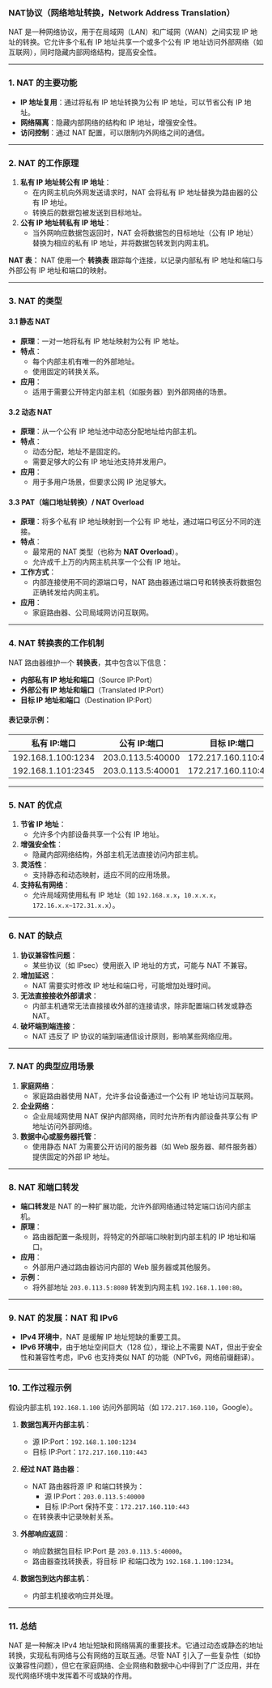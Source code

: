 ### **NAT协议（网络地址转换，Network Address Translation）**

NAT 是一种网络协议，用于在局域网（LAN）和广域网（WAN）之间实现 IP 地址的转换。它允许多个私有 IP 地址共享一个或多个公有 IP 地址访问外部网络（如互联网），同时隐藏内部网络结构，提高安全性。

---

### **1. NAT 的主要功能**
- **IP 地址复用**：通过将私有 IP 地址转换为公有 IP 地址，可以节省公有 IP 地址。
- **网络隔离**：隐藏内部网络的结构和 IP 地址，增强安全性。
- **访问控制**：通过 NAT 配置，可以限制内外网络之间的通信。

---

### **2. NAT 的工作原理**

1. **私有 IP 地址转公有 IP 地址**：
   - 在内网主机向外网发送请求时，NAT 会将私有 IP 地址替换为路由器的公有 IP 地址。
   - 转换后的数据包被发送到目标地址。
2. **公有 IP 地址转私有 IP 地址**：
   - 当外网响应数据包返回时，NAT 会将数据包的目标地址（公有 IP 地址）替换为相应的私有 IP 地址，并将数据包转发到内网主机。

**NAT 表：**
NAT 使用一个 **转换表** 跟踪每个连接，以记录内部私有 IP 地址和端口与外部公有 IP 地址和端口的映射。

---

### **3. NAT 的类型**

#### **3.1 静态 NAT**
- **原理**：一对一地将私有 IP 地址映射为公有 IP 地址。
- **特点**：
  - 每个内部主机有唯一的外部地址。
  - 使用固定的转换关系。
- **应用**：
  - 适用于需要公开特定内部主机（如服务器）到外部网络的场景。

#### **3.2 动态 NAT**
- **原理**：从一个公有 IP 地址池中动态分配地址给内部主机。
- **特点**：
  - 动态分配，地址不是固定的。
  - 需要足够大的公有 IP 地址池支持并发用户。
- **应用**：
  - 用于多用户场景，但要求公网 IP 池足够大。

#### **3.3 PAT（端口地址转换）/ NAT Overload**
- **原理**：将多个私有 IP 地址映射到一个公有 IP 地址，通过端口号区分不同的连接。
- **特点**：
  - 最常用的 NAT 类型（也称为 **NAT Overload**）。
  - 允许成千上万的内网主机共享一个公有 IP 地址。
- **工作方式**：
  - 内部连接使用不同的源端口号，NAT 路由器通过端口号和转换表将数据包正确转发给内网主机。
- **应用**：
  - 家庭路由器、公司局域网访问互联网。

---

### **4. NAT 转换表的工作机制**

NAT 路由器维护一个 **转换表**，其中包含以下信息：
- **内部私有 IP 地址和端口**（Source IP:Port）
- **外部公有 IP 地址和端口**（Translated IP:Port）
- **目标 IP 地址和端口**（Destination IP:Port）

#### **表记录示例**：
| 私有 IP:端口   | 公有 IP:端口      | 目标 IP:端口         |
|----------------|-------------------|----------------------|
| 192.168.1.100:1234 | 203.0.113.5:40000 | 172.217.160.110:443  |
| 192.168.1.101:2345 | 203.0.113.5:40001 | 172.217.160.110:443  |

---

### **5. NAT 的优点**
1. **节省 IP 地址**：
   - 允许多个内部设备共享一个公有 IP 地址。
2. **增强安全性**：
   - 隐藏内部网络结构，外部主机无法直接访问内部主机。
3. **灵活性**：
   - 支持静态和动态映射，适应不同的应用场景。
4. **支持私有网络**：
   - 允许局域网使用私有 IP 地址（如 `192.168.x.x`，`10.x.x.x`，`172.16.x.x~172.31.x.x`）。

---

### **6. NAT 的缺点**
1. **协议兼容性问题**：
   - 某些协议（如 IPsec）使用嵌入 IP 地址的方式，可能与 NAT 不兼容。
2. **增加延迟**：
   - NAT 需要实时修改 IP 地址和端口号，可能增加处理时间。
3. **无法直接接收外部请求**：
   - 内部主机通常无法直接接收外部的连接请求，除非配置端口转发或静态 NAT。
4. **破坏端到端连接**：
   - NAT 违反了 IP 协议的端到端通信设计原则，影响某些网络应用。

---

### **7. NAT 的典型应用场景**

1. **家庭网络**：
   - 家庭路由器使用 NAT，允许多台设备通过一个公有 IP 地址访问互联网。
2. **企业网络**：
   - 企业局域网使用 NAT 保护内部网络，同时允许所有内部设备共享公有 IP 地址访问外部网络。
3. **数据中心或服务器托管**：
   - 使用静态 NAT 为需要公开访问的服务器（如 Web 服务器、邮件服务器）提供固定的外部 IP 地址。

---

### **8. NAT 和端口转发**
- **端口转发**是 NAT 的一种扩展功能，允许外部网络通过特定端口访问内部主机。
- **原理**：
  - 路由器配置一条规则，将特定的外部端口映射到内部主机的 IP 地址和端口。
- **应用**：
  - 外部用户通过路由器访问内部的 Web 服务器或其他服务。
- **示例**：
  - 将外部地址 `203.0.113.5:8080` 转发到内网主机 `192.168.1.100:80`。

---

### **9. NAT 的发展：NAT 和 IPv6**
- **IPv4 环境中**，NAT 是缓解 IP 地址短缺的重要工具。
- **IPv6 环境中**，由于地址空间巨大（128 位），理论上不需要 NAT，但出于安全性和兼容性考虑，IPv6 也支持类似 NAT 的功能（NPTv6，网络前缀翻译）。

---

### **10. 工作过程示例**

假设内部主机 `192.168.1.100` 访问外部网站（如 `172.217.160.110`，Google）。

1. **数据包离开内部主机**：
   - 源 IP:Port：`192.168.1.100:1234`
   - 目标 IP:Port：`172.217.160.110:443`

2. **经过 NAT 路由器**：
   - NAT 路由器将源 IP 和端口转换为：
     - 源 IP:Port：`203.0.113.5:40000`
     - 目标 IP:Port 保持不变：`172.217.160.110:443`
   - 在转换表中记录映射关系。

3. **外部响应返回**：
   - 响应数据包目标 IP:Port 是 `203.0.113.5:40000`。
   - 路由器查找转换表，将目标 IP 和端口改为 `192.168.1.100:1234`。

4. **数据包到达内部主机**：
   - 内部主机接收响应并处理。

---

### **11. 总结**
NAT 是一种解决 IPv4 地址短缺和网络隔离的重要技术。它通过动态或静态的地址转换，实现私有网络与公有网络的互联互通。尽管 NAT 引入了一些复杂性（如协议兼容性问题），但它在家庭网络、企业网络和数据中心中得到了广泛应用，并在现代网络环境中发挥着不可或缺的作用。